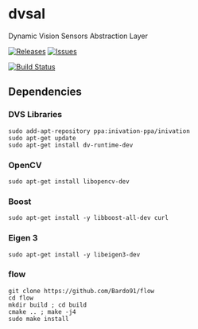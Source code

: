 # dvsal
Dynamic Vision Sensors Abstraction Layer

[![Releases](https://img.shields.io/github/release/mgrova/dvsal.svg)](https://github.com/mgrova/dvsal/releases)  [![Issues](https://img.shields.io/github/issues/mgrova/dvsal.svg)](https://github.com/mgrova/dvsal/issues)

[![Build Status](https://travis-ci.org/mgrova/dvsal.svg?branch=master)](https://travis-ci.com/mgrova/dvsal)

## Dependencies

### DVS Libraries
```
sudo add-apt-repository ppa:inivation-ppa/inivation
sudo apt-get update
sudo apt-get install dv-runtime-dev
```

### OpenCV
```
sudo apt-get install libopencv-dev
```

### Boost
```
sudo apt-get install -y libboost-all-dev curl
```

### Eigen 3
```
sudo apt-get install -y libeigen3-dev
```

### flow
```
git clone https://github.com/Bardo91/flow
cd flow 
mkdir build ; cd build
cmake .. ; make -j4 
sudo make install
```
